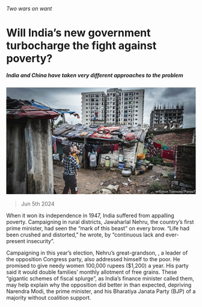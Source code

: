 ###### Two wars on want

# Will India’s new government turbocharge the fight against poverty? 

##### India and China have taken very different approaches to the problem 

![image](images/20240608_ASP002.jpg) 

> Jun 5th 2024 

When it won its independence in 1947, India suffered from appalling poverty. Campaigning in rural districts, Jawaharlal Nehru, the country’s first prime minister, had seen the “mark of this beast” on every brow. “Life had been crushed and distorted,” he wrote, by “continuous lack and ever-present insecurity”.

Campaigning in this year’s election, Nehru’s great-grandson, , a leader of the opposition Congress party, also addressed himself to the poor. He promised to give needy women 100,000 rupees ($1,200) a year. His party said it would double families’ monthly allotment of free grains. These “gigantic schemes of fiscal splurge”, as India’s finance minister called them, may help explain why the opposition did better in  than expected, depriving Narendra Modi, the prime minister, and his Bharatiya Janata Party (BJP) of a majority without coalition support.


